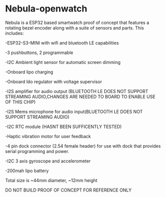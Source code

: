 # Nebula-openwatch
Nebula is a ESP32 based smartwatch proof of concept that features a rotating bezel encoder along with a suite of sensors and parts. This includes:

-ESP32-S3-MINI with wifi and bluetooth LE capabilities

-3 pushbuttons, 2 programmable

-I2C Ambient light sensor for automatic screen dimming

-Onboard lipo charging

-Onboard ldo regulator with voltage supervisor

-I2S amplifier for audio output (BLUETOOTH LE DOES NOT SUPPORT STREAMING AUDIO,CHANGES ARE NEEDED TO BOARD TO ENABLE USE OF THIS CHIP)

-I2S Mems microphone for  audio input(BLUETOOTH LE DOES NOT SUPPORT STREAMING AUDIO)

-I2C RTC module (HASNT BEEN SUFFICENTLY TESTED)

-Haptic vibration motor for user feedback

-4 pin dock connector (2.54 female header) for use with dock that provides serial programming and power.

-I2C 3 axis gyroscope and accelerometer

-200mah lipo battery

Total size is ~44mm diameter, ~12mm height

DO NOT BUILD PROOF OF CONCEPT FOR REFERENCE ONLY
